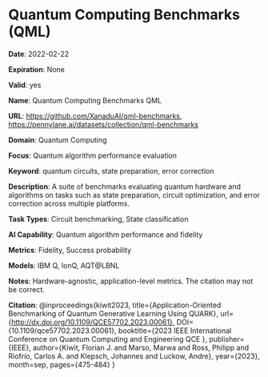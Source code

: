 # Quantum Computing Benchmarks (QML)

**Date**: 2022-02-22

**Expiration**: None

**Valid**: yes

**Name**: Quantum Computing Benchmarks  QML 

**URL**: https://github.com/XanaduAI/qml-benchmarks, https://pennylane.ai/datasets/collection/qml-benchmarks

**Domain**: Quantum Computing

**Focus**: Quantum algorithm performance evaluation

**Keyword**: quantum circuits, state preparation, error correction

**Description**: A suite of benchmarks evaluating quantum hardware and algorithms on tasks such as state  preparation, circuit optimization, and error correction across multiple platforms. 

**Task Types**: Circuit benchmarking, State classification

**AI Capability**: Quantum algorithm performance and fidelity

**Metrics**: Fidelity, Success probability

**Models**: IBM Q, IonQ, AQT@LBNL

**Notes**: Hardware-agnostic, application-level metrics. The citation may not be correct.

**Citation**: @inproceedings{kiwit2023, title={Application-Oriented Benchmarking of Quantum Generative Learning Using QUARK}, url={http://dx.doi.org/10.1109/QCE57702.2023.00061}, DOI={10.1109/qce57702.2023.00061}, booktitle={2023 IEEE International Conference on Quantum Computing and Engineering  QCE }, publisher={IEEE}, author={Kiwit, Florian J. and Marso, Marwa and Ross, Philipp and Riofrío, Carlos A. and Klepsch, Johannes and Luckow, Andre}, year={2023}, month=sep, pages={475-484} }

